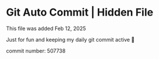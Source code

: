 # Git Auto Commit | Hidden File

This file was added Feb 12, 2025

Just for fun and keeping my daily git commit active 🤪

commit number: 507738
